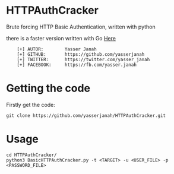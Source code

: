 # HTTPAuthCracker
Brute forcing HTTP Basic Authentication, written with python

there is a faster version written with Go  [Here](https://github.com/yasserjanah/BasicAuthBruteForcer)

```
    [+] AUTOR:        Yasser Janah
    [+] GITHUB:       https://github.com/yasserjanah
    [+] TWITTER:      https://twitter.com/yasser_janah
    [+] FACEBOOK:     https://fb.com/yasser.janah
```

# Getting the code

Firstly get the code:
```
git clone https://github.com/yasserjanah/HTTPAuthCracker.git
```
# Usage
```
cd HTTPAuthCracker/
python3 BasicHTTPAuthCracker.py -t <TARGET> -u <USER_FILE> -p <PASSWORD_FILE>
```
